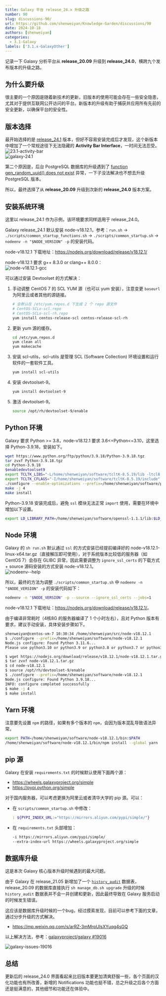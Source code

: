 ```yaml
---
title: Galaxy 平台 release_24.x 升级之路
number: 90
slug: discussions-90/
url: https://github.com/shenweiyan/Knowledge-Garden/discussions/90
date: 2024-10-18
authors: [shenweiyan]
categories: 
  - 3.1-Galaxy
labels: ['3.1.x-GalaxyOther']
---
```


记录一下 Galaxy 分析平台从 **release_20.09** 升级到 **release_24.0**，横跨九个发布版本的升级之路。

<!-- more -->

## 为什么要升级

很主要的一个原因是随着新技术的更新，旧版本的使用可能会存在一些安全隐患，尤其对于提供互联网公开访问的平台。新版本的升级有助于捕获并应用所有先前的安全更新，以确保平台的安全性。

## 版本选择

最开始选择的是 [release_24.1](https://docs.galaxyproject.org/en/master/releases/24.1_announce_user.html) 版本，但好不容易安装完成后才发现，这个新版本中增加了一个常规途径下无法隐藏的 **Activity Bar Interface**，一时间无法忍受。
![23.1-activity-bar](https://kg.weiyan.cc/2024/10/23.1-activity-bar.png)     
![galaxy-24.1](https://kg.weiyan.cc/2024/10/galaxy-24.1.png)

第二个原因是，后台 PostgreSQL 数据库的升级遇到了 [function gen_random_uuid() does not exist](https://help.galaxyproject.org/t/database-upgrade-error/13687) 异常，一下子没法解决也不想去升级 PostgreSQL 版本。

所以，最终选择了从 **release_20.09** 升级到次新的 **release_24.0** 版本方案。

## 安装系统环境

这里以 release_24.1 作为示例，该环境要求同样适用于 release_24.0。

Galaxy release_24.1 默认安装 node-v18.12.1，参考：`run.sh` → `./scripts/common_startup_functions.sh` → `./scripts/common_startup.sh` → `nodeenv -n "$NODE_VERSION" -p` 的安装代码。

node-v18.12.1 下载地址：<https://nodejs.org/download/release/v18.12.1/>

node-v18.12.1 要求 g++ 8.3.0 or clang++ 8.0.0：    
![node-v18.12.1-gcc](https://kg.weiyan.cc/2024/10/node-v18.12.1-gcc.webp)

可以通过安装 Devtoolset 的方式解决：    

1. 手动调整  CentOS 7 的 SCL YUM 源（也可以 yum 安装），注意变更 `baseurl` 为阿里云或者其他的源链接。
   ```bash
   # 会默认在 /etc/yum.repos.d 下生成 2 个 repo 源文件
   # CentOS-SCLo-scl.repo
   # CentOS-SCLo-scl-rh.repo
   yum install centos-release-scl centos-release-scl-rh
   ```
2. 更新 yum 源的缓存。
   ```bash
   cd /etc/yum.repos.d
   yum clean all
   yum makecache
   ```
3. 安装 scl-utils，scl-utils 是管理 SCL (Software Collection) 环境设置和运行软件的一套软件工具。
   ```bash
   yum install scl-utils
   ```
4. 安装 devtoolset-9。
   ```bash
   yum install devtoolset-9
   ```
5. 激活 devtoolset-9。
   ```bash
   source /opt/rh/devtoolset-9/enable
   ```

## Python 环境

Galaxy 要求 Python >= 3.8，node-v18.12.1 要求 3.6<=Python<=3.10，这里选择 Python-3.9.18，安装如下。

```bash
wget https://www.python.org/ftp/python/3.9.18/Python-3.9.18.tgz
tar zvxf Python-3.9.18.tgz
cd Python-3.9.18
$enabledevtoolset9
export TCLTK_LIBS="-L/home/shenweiyan/software/tcltK-8.5.19/lib -ltcl8.5 -ltk8.5"
export TCLTK_CFLAGS="-I/home/shenweiyan/software/tcltK-8.5.19/include"
./configure --enable-optimizations --prefix=/home/shenweiyan/software/python-3.9.18 --with-openssl=/home/shenweiyan/software/openssl-1.1.1/ --with-tcltk-includes="-I/home/shenweiyan/software/tcltK-8.5.19/include" --with-tcltk-libs="-L/home/shenweiyan/software/tcltK-8.5.19/lib -ltcl8.5 -ltk8.5" 
make -j 4
make install
```

Python-3.9.18 安装完成后，避免 `ssl` 模块无法正常 `import` 使用，需要在环境中增加以下设置。
```bash
export LD_LIBRARY_PATH=/home/shenweiyan/software/openssl-1.1.1/lib:$LD_LIBRARY_PATH
```

## Node 环境

Galaxy 的 `sh run.sh` 默认通过 `ssl` 的方式安装已经提前编译好的 node-v18.12.1-linux-x64.tar.gz（直接解压即可使用），对于系统版本比较低的服务器（如 CentOS 7）会存在 GLIBC 异常，因此需要调整为 `ignore_ssl_certs` 的下载方式 + source 源码安装的方式安装 node-v18.12.1。     
![nodeenv--help](https://kg.weiyan.cc/2024/10/nodeenv-help.webp)

所以，最终的方法为调整 `./scripts/common_startup.sh` 中 `nodeenv -n "$NODE_VERSION" -p` 的安装代码如下：
```bash
nodeenv -n "$NODE_VERSION" -p --source --ignore_ssl_certs --jobs=1
```

node-v18.12.1 下载地址：<https://nodejs.org/download/release/v18.12.1/>。

由于编译非常耗时（4核8G 的服务器编译了 1 个小时左右），且对 Python 版本有要求，建议手动安装，具体安装步骤如下。
```bash
shenweiyan@centos-vm-7 10:30:34 /home/shenweiyan/src/node-v18.12.1
$ ./configure --prefix=/home/shenweiyan/software/node-v18.12.1
Node.js configure: Found Python 3.11.6...
Please use python3.10 or python3.9 or python3.8 or python3.7 or python3.6.
```

```bash
$ wget https://nodejs.org/download/release/v18.12.1/node-v18.12.1.tar.gz
$ tar zvxf node-v18.12.1.tar.gz
$ cd node-v18.12.1
$ source /opt/rh/devtoolset-9/enable
$ ./configure --prefix=/home/shenweiyan/software/node-v18.12.1
Node.js configure: Found Python 3.9.18...
INFO: configure completed successfully
$ make -j 4
$ make install
```

## Yarn 环境

注意要先设置 `npm` 的路径，如果有多个版本的 `npm`，会因为版本混乱导致语法异常。

```bash
export PATH=/home/shenweiyan/software/node-v18.12.1/bin:$PATH
/home/shenweiyan/software/node-v18.12.1/bin/npm install --global yarn
```

## pip 源

Galaxy 在安装 `requirements.txt` 的时候默认使用下面两个源：

- <https://wheels.galaxyproject.org/simple>
- <https://pypi.python.org/simple>

对于国内服务器，可以考虑更换为阿里云或者清华大学的 pip 源。可以：

- 在 `scripts/common_startup.sh` 中修改：
  ```bash
  : ${PYPI_INDEX_URL:="https://mirrors.aliyun.com/pypi/simple/"}
  ```

- 在 `requirements.txt` 头部增加：
  ```bash
  -i https://mirrors.aliyun.com/pypi/simple/
  --extra-index-url https://wheels.galaxyproject.org/simple
  ```

## 数据库升级

这是本次 Galaxy 核心版本升级时候遇到的最大问题。

由于 Galaxy 在 release_21.05 新增加了一个 [`history_audit`](https://github.com/galaxyproject/galaxy/pull/11914) 数据表，release_20.09 的数据库直接执行 `sh manage_db.sh upgrade` 升级的时候 `history_audit` 数据表并不会一并创建和更新，因此最终导致在 Galaxy 服务启动的时候发生错误。

这应该是数据库升级时候的一个bug，经过摸索发现，目前可以参考下面的文章，通过分步升级的方式解决。

- <https://mp.weixin.qq.com/s/arRZ-3mMrpUIsXYuqg4sGQ>

以上解决方法，参考：[galaxyproject/galaxy #19016](https://github.com/galaxyproject/galaxy/issues/19016)   
  
![galaxy-issues-19016](https://kg.weiyan.cc/2024/10/galaxy-issues-19016.png)

## 总结

更新后的 release_24.0 界面看起来比旧版本要更加清爽舒服一些，各个页面的汉化功能也有所改善，新增的 Notifications 功能也挺不错，总之升级之后各个方面还是挺满意的，其他细节和功能还在体验中。


<script src="https://giscus.app/client.js"
	data-repo="shenweiyan/Knowledge-Garden"
	data-repo-id="R_kgDOKgxWlg"
	data-mapping="number"
	data-term="90"
	data-reactions-enabled="1"
	data-emit-metadata="0"
	data-input-position="bottom"
	data-theme="light"
	data-lang="zh-CN"
	crossorigin="anonymous"
	async>
</script>
